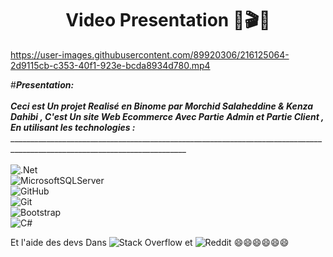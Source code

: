 
<h1 align="center">Video Presentation 📝🎬🎥</h1>

https://user-images.githubusercontent.com/89920306/216125064-2d9115cb-c353-40f1-923e-bcda8934d780.mp4


#*********Presentation:*********<br>_________________________<br>
Ceci est Un projet Realisé en Binome par ***Morchid Salaheddine & Kenza Dahibi*** ,
C'est Un site Web Ecommerce Avec Partie Admin et Partie Client , En utilisant les technologies : <br>___________________________________________________________________________________________________________________________________________________<br><br>
![.Net](https://img.shields.io/badge/.NET-5C2D91?style=for-the-badge&logo=.net&logoColor=white)<br>
![MicrosoftSQLServer](https://img.shields.io/badge/Microsoft%20SQL%20Server-CC2927?style=for-the-badge&logo=microsoft%20sql%20server&logoColor=white)<br>
![GitHub](https://img.shields.io/badge/github-%23121011.svg?style=for-the-badge&logo=github&logoColor=white)<br>
![Git](https://img.shields.io/badge/git-%23F05033.svg?style=for-the-badge&logo=git&logoColor=white)<br>
![Bootstrap](https://img.shields.io/badge/bootstrap-%23563D7C.svg?style=for-the-badge&logo=bootstrap&logoColor=white)<br>
![C#](https://img.shields.io/badge/c%23-%23239120.svg?style=for-the-badge&logo=c-sharp&logoColor=white)<br>

Et l'aide des devs Dans ![Stack Overflow](https://img.shields.io/badge/-Stackoverflow-FE7A16?style=for-the-badge&logo=stack-overflow&logoColor=white) et ![Reddit](https://img.shields.io/badge/Reddit-FF4500?style=for-the-badge&logo=reddit&logoColor=white) 
:smile::smile::smile::smile::smile::smile:



